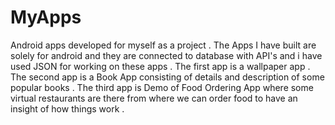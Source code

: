 # MyApps
Android apps developed for myself as a project .
The Apps I have built are solely for android and they are connected to database with API's and i have used JSON for working on these apps .
The first app is a wallpaper app .
The second app is a Book App consisting of details and description of some popular books .
The third app is Demo of Food Ordering App where some virtual restaurants are there from where we can order food to have an insight of how things work .
